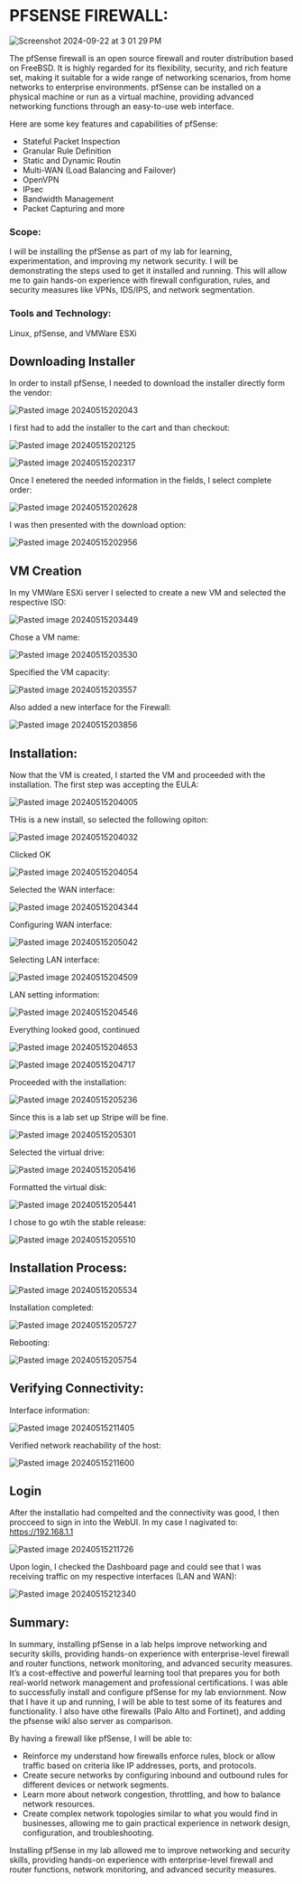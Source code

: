 # PFSENSE FIREWALL:

![Screenshot 2024-09-22 at 3 01 29 PM](https://github.com/user-attachments/assets/64724515-819f-40b7-a199-9969810b870b)

The pfSense firewall is an open source firewall and router distribution based on FreeBSD. It is highly regarded for its flexibility, security, and rich feature set, making it suitable for a wide range of networking scenarios, from home networks to enterprise environments. pfSense can be installed on a physical machine or run as a virtual machine, providing advanced networking functions through an easy-to-use web interface.

Here are some key features and capabilities of pfSense:
+ Stateful Packet Inspection
+ Granular Rule Definition
+ Static and Dynamic Routin
+ Multi-WAN (Load Balancing and Failover)
+ OpenVPN
+ IPsec
+ Bandwidth Management
+ Packet Capturing and more

### Scope:
I will be installing the pfSense as part of my lab for learning, experimentation, and improving my network security. I will be demonstrating the steps used to get it installed and running. This will allow me to gain hands-on experience with firewall configuration, rules, and security measures like VPNs, IDS/IPS, and network segmentation.

### Tools and Technology:
Linux, pfSense, and VMWare ESXi

## Downloading Installer

In order to install pfSense, I needed to download the installer directly form the vendor:

![Pasted image 20240515202043](https://github.com/lm3nitro/Projects/assets/55665256/7badf55e-d26a-47eb-a979-62bb4bfb1d8c)

I first had to add the installer to the cart and than checkout:

![Pasted image 20240515202125](https://github.com/lm3nitro/Projects/assets/55665256/ea6c3982-964c-43c6-bf12-7bf68f0c81ee)

![Pasted image 20240515202317](https://github.com/lm3nitro/Projects/assets/55665256/6653e0dd-dba5-451d-8c8b-599b5422f3e6)

Once I enetered the needed information in the fields, I select complete order:

![Pasted image 20240515202628](https://github.com/lm3nitro/Projects/assets/55665256/dc73d68d-04b8-403b-ab93-e731874cf7cb)

I was then presented with the download option:

![Pasted image 20240515202956](https://github.com/lm3nitro/Projects/assets/55665256/6490a589-4d90-46b3-be44-930c6cf8a03b)

## VM Creation

In my VMWare ESXi server I selected to create a new VM and selected the respective ISO:

![Pasted image 20240515203449](https://github.com/lm3nitro/Projects/assets/55665256/2881875a-704c-420c-8c19-26f26487771a)

Chose a VM name:

![Pasted image 20240515203530](https://github.com/lm3nitro/Projects/assets/55665256/0f432590-1d22-4990-92b3-8ac0cbc14727)

Specified the VM capacity:

![Pasted image 20240515203557](https://github.com/lm3nitro/Projects/assets/55665256/ce82cad0-799b-449b-9c33-d6db2e176f8a)

Also added a new interface for the Firewall:

![Pasted image 20240515203856](https://github.com/lm3nitro/Projects/assets/55665256/bfb1a012-1a47-446c-874b-f2376fe1bf85)

## Installation:

Now that the VM is created, I started the VM and proceeded with the installation. The first step was accepting the EULA:

![Pasted image 20240515204005](https://github.com/lm3nitro/Projects/assets/55665256/da2798c5-bf16-4157-b9ab-ffa16a39485f)

THis is a new install, so selected the following opiton:

![Pasted image 20240515204032](https://github.com/lm3nitro/Projects/assets/55665256/6c26ad84-0415-413e-8f02-95308e5b6878)

Clicked OK

![Pasted image 20240515204054](https://github.com/lm3nitro/Projects/assets/55665256/baa72680-97f7-4aa6-b033-1da802fb74ee)

Selected the WAN interface:

![Pasted image 20240515204344](https://github.com/lm3nitro/Projects/assets/55665256/62829923-6842-449c-8d19-bb64d70f52ea)

Configuring WAN interface:

![Pasted image 20240515205042](https://github.com/lm3nitro/Projects/assets/55665256/c5e8e024-ca3f-4bd6-ae04-9b24459bd0f5)

Selecting LAN interface:

![Pasted image 20240515204509](https://github.com/lm3nitro/Projects/assets/55665256/0b276237-b781-4c5a-9dd3-1be2dba08a9c)

LAN setting information:

![Pasted image 20240515204546](https://github.com/lm3nitro/Projects/assets/55665256/6637eb78-d55c-4ce0-b213-a364e60adbf9)

Everything looked good, continued

![Pasted image 20240515204653](https://github.com/lm3nitro/Projects/assets/55665256/18a9f359-80ae-4d54-8a31-7ee1ac7467c7)

![Pasted image 20240515204717](https://github.com/lm3nitro/Projects/assets/55665256/58f180f4-02f4-43ef-bae0-1565eaac49b6)

Proceeded with the installation:

![Pasted image 20240515205236](https://github.com/lm3nitro/Projects/assets/55665256/1e951be0-40fc-47fe-9366-fceb6369608c)

Since this is a lab set up Stripe will be fine.

![Pasted image 20240515205301](https://github.com/lm3nitro/Projects/assets/55665256/e24027bf-9de9-42bb-9abd-5626d94be47f)

Selected the virtual drive:

![Pasted image 20240515205416](https://github.com/lm3nitro/Projects/assets/55665256/ea3e4e73-b336-4e7a-a871-eb1909557227)

Formatted the virtual disk:

![Pasted image 20240515205441](https://github.com/lm3nitro/Projects/assets/55665256/ac5798f9-00e5-43d6-afcd-795b0d7e2557)

I chose to go wtih the stable release:

![Pasted image 20240515205510](https://github.com/lm3nitro/Projects/assets/55665256/65d6ed71-5b7e-47af-ae6a-0cf9a9a25658)

## Installation Process:

![Pasted image 20240515205534](https://github.com/lm3nitro/Projects/assets/55665256/9cc21e81-72c9-4377-83c5-5b4a50869d82)

Installation completed:

![Pasted image 20240515205727](https://github.com/lm3nitro/Projects/assets/55665256/e3d50b21-726a-4709-a5ca-da030db99468)

Rebooting:

![Pasted image 20240515205754](https://github.com/lm3nitro/Projects/assets/55665256/99093631-caf9-4326-bada-45584a6d547d)

## Verifying Connectivity:

Interface information:

![Pasted image 20240515211405](https://github.com/lm3nitro/Projects/assets/55665256/a430c6bc-06d7-4118-82fb-5845445aa99f)

Verified network reachability of the host:

![Pasted image 20240515211600](https://github.com/lm3nitro/Projects/assets/55665256/fdd5af0f-dcf6-4e0f-9479-3618be7e645f)

## Login

After the installatio had compelted and the connectivity was good, I then procceed to sign in into the  WebUI. In my case I nagivated to: https://192.168.1.1

![Pasted image 20240515211726](https://github.com/lm3nitro/Projects/assets/55665256/99c9b650-8556-4339-982c-821bdad69597)

Upon login, I checked the Dashboard page and could see that I was receiving traffic on my respective interfaces (LAN and WAN):

![Pasted image 20240515212340](https://github.com/lm3nitro/Projects/assets/55665256/70ede94d-922e-4caa-975c-b57d3fd0123b)

## Summary:

In summary, installing pfSense in a lab helps improve networking and security skills, providing hands-on experience with enterprise-level firewall and router functions, network monitoring, and advanced security measures. It’s a cost-effective and powerful learning tool that prepares you for both real-world network management and professional certifications. I was able to successfully install and configure pfSense for my lab enviornment. Now that I have it up and running, I will be able to test some of its features and functionality. I also have othe firewalls (Palo Alto and Fortinet), and adding the pfsense wikl also server as comparison. 

By having a firewall like pfSense, I will be able to:

+ Reinforce my understand how firewalls enforce rules, block or allow traffic based on criteria like IP addresses, ports, and protocols.
+ Create secure networks by configuring inbound and outbound rules for different devices or network segments.
+ Learn more about network congestion, throttling, and how to balance network resources.
+ Create complex network topologies similar to what you would find in businesses, allowing me to gain practical experience in network design, configuration, and troubleshooting.

Installing pfSense in my lab allowed me to improve networking and security skills, providing hands-on experience with enterprise-level firewall and router functions, network monitoring, and advanced security measures. 

